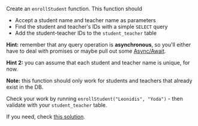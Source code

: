 
Create an `enrollStudent` function. This function should

-   Accept a student name and teacher name as parameters
-   Find the student and teacher's IDs with a simple `SELECT` query
-   Add the student-teacher IDs to the `student_teacher` table

  

**Hint:** remember that any query operation is **asynchronous**, so you'll either have to deal with promises or maybe pull out some [Async/Await](https://javascript.info/async-await).

  

**Hint 2:** you can assume that each student and teacher name is unique, for now.

  

**Note:** this function should only work for students and teachers that already exist in the DB.

  

Check your work by running `enrollStudent("Leonidis", "Yoda")` - then validate with your `student_teacher` table.

  

If you need, check [this solution](https://codepen.io/ElevationPen/pen/byoeYj?editors=0010).